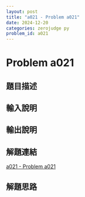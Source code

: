 ```yaml
---
layout: post
title: "a021 - Problem a021"
date: 2024-12-20
categories: zerojudge py
problem_id: a021
---
```


# Problem a021

## 題目描述



## 輸入說明



## 輸出說明



## 解題連結

[a021 - Problem a021](https://zerojudge.tw/ShowProblem?problemid=a021)

## 解題思路

